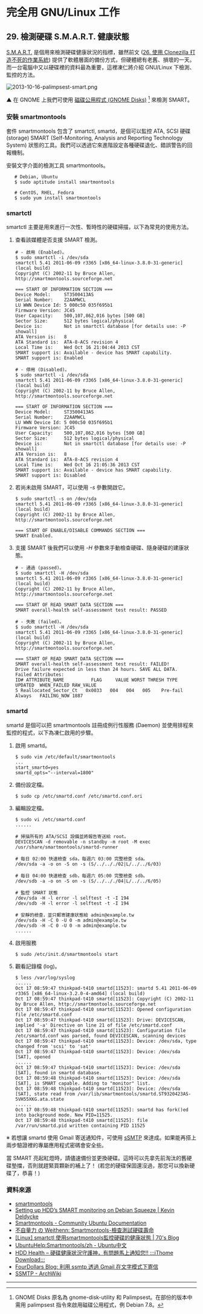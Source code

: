 # 完全用 GNU/Linux 工作

## 29. 檢測硬碟 S.M.A.R.T. 健康狀態

[S.M.A.R.T.](http://zh.wikipedia.org/wiki/S.M.A.R.T.) 是個用來檢測硬碟健康狀況的指標，雖然前文 ([26. 使用 Clonezilla 打造不死的作業系統](http://ithelp.ithome.com.tw/question/10137273)) 提供了軟體層面的備份方式，但硬體總有老舊、損壞的一天。而一台電腦中又以硬碟裡的資料最為重要，這裡凍仁將介紹 GNU/Linux 下檢測、監控的方法。

![2013-10-16-palimpsest-smart.png](imgs/2013-10-16-palimpsest-smart.png "2013-10-16-palimpsest-smart.png")

▲ 在 GNOME 上我們可使用 [磁碟公用程式 (GNOME Disks)](http://en.wikipedia.org/wiki/GNOME_Disks) [^1] 來檢測 SMART。

### 安裝 smartmontools 

套件 smartmontools 包含了 smartctl, smartd，是個可以監控 ATA, SCSI 硬碟 (storage) SMART (Self-Monitoring, Analysis and Reporting Technology System) 狀態的工具。我們可以透過它來進階設定各種硬碟退化、錯誤警告的回報機制。

安裝文字介面的檢測工具 smartmontools。

	   # Debian, Ubuntu
	   $ sudo aptitude install smartmontools 

	   # CentOS, RHEL, Fedora
	   $ sudo yum install smartmontools

### smartctl

smartctl 主要是用來進行一次性、暫時性的硬碟掃描，以下為常見的使用方法。

1. 查看該媒體是否支援 SMART 檢測。

	   # - 啟用 (Enabled)。
	   $ sudo smartctl -i /dev/sda
	   smartctl 5.41 2011-06-09 r3365 [x86_64-linux-3.8.0-31-generic] (local build)
	   Copyright (C) 2002-11 by Bruce Allen, http://smartmontools.sourceforge.net
	
	   === START OF INFORMATION SECTION ===
	   Device Model:     ST3500413AS
	   Serial Number:    Z2AAMWCL
	   LU WWN Device Id: 5 000c50 035f695b1
	   Firmware Version: JC45
	   User Capacity:    500,107,862,016 bytes [500 GB]
	   Sector Size:      512 bytes logical/physical
	   Device is:        Not in smartctl database [for details use: -P showall]
	   ATA Version is:   8
	   ATA Standard is:  ATA-8-ACS revision 4
	   Local Time is:    Wed Oct 16 21:04:44 2013 CST
	   SMART support is: Available - device has SMART capability.
	   SMART support is: Enabled

	   # - 停用 (Disabled)。
	   $ sudo smartctl -i /dev/sda
	   smartctl 5.41 2011-06-09 r3365 [x86_64-linux-3.8.0-31-generic] (local build)
	   Copyright (C) 2002-11 by Bruce Allen, http://smartmontools.sourceforge.net
	
	   === START OF INFORMATION SECTION ===
	   Device Model:     ST3500413AS
	   Serial Number:    Z2AAMWCL
	   LU WWN Device Id: 5 000c50 035f695b1
	   Firmware Version: JC45
	   User Capacity:    500,107,862,016 bytes [500 GB]
	   Sector Size:      512 bytes logical/physical
	   Device is:        Not in smartctl database [for details use: -P showall]
	   ATA Version is:   8
	   ATA Standard is:  ATA-8-ACS revision 4
	   Local Time is:    Wed Oct 16 21:05:36 2013 CST
	   SMART support is: Available - device has SMART capability.
	   SMART support is: Disabled

2. 若尚未啟用 SMART，可以使用 *-s* 參數開啟它。

	   $ sudo smartctl -s on /dev/sda
	   smartctl 5.41 2011-06-09 r3365 [x86_64-linux-3.8.0-31-generic] (local build)
	   Copyright (C) 2002-11 by Bruce Allen, http://smartmontools.sourceforge.net
	
	   === START OF ENABLE/DISABLE COMMANDS SECTION ===
	   SMART Enabled.

3. 支援 SMART 後我們可以使用 *-H* 參數來手動檢查硬碟、隨身硬碟的建康狀態。

	   # - 通過 (passed)。
	   $ sudo smartctl -H /dev/sda
	   smartctl 5.41 2011-06-09 r3365 [x86_64-linux-3.8.0-31-generic] (local build)
	   Copyright (C) 2002-11 by Bruce Allen, http://smartmontools.sourceforge.net
	
	   === START OF READ SMART DATA SECTION ===
	   SMART overall-health self-assessment test result: PASSED

	   # - 失敗 (failed)。
       $ sudo smartctl -H /dev/sda
	   smartctl 5.41 2011-06-09 r3365 [x86_64-linux-3.8.0-31-generic] (local build)
       Copyright (C) 2002-11 by Bruce Allen, http://smartmontools.sourceforge.net
    
       === START OF READ SMART DATA SECTION ===
       SMART overall-health self-assessment test result: FAILED!
       Drive failure expected in less than 24 hours. SAVE ALL DATA.
       Failed Attributes:
       ID# ATTRIBUTE_NAME          FLAG     VALUE WORST THRESH TYPE      UPDATED  WHEN_FAILED RAW_VALUE
       5 Reallocated_Sector_Ct   0x0033   004   004   005    Pre-fail  Always   FAILING_NOW 1887

### smartd

smartd 是個可以把 smartmontools 註冊成例行性服務 (Daemon) 並使用排程來監控的程式，以下為凍仁啟用的步驟。

1. 啟用 smartd。

	   $ sudo vim /etc/default/smartmontools
	   ...
	   start_smartd=yes
	   smartd_opts="--interval=1800"

2. 備份設定檔。

	   $ sudo cp /etc/smartd.conf /etc/smartd.conf.ori

3. 編輯設定檔。

	   $ sudo vi /etc/smartd.conf
	   ......

	   # 掃描所有的 ATA/SCSI 設備並將報告寄送給 root。
	   DEVICESCAN -d removable -n standby -m root -M exec /usr/share/smartmontools/smartd-runner

	   # 每日 02:00 快速檢查 sda，每週六 03:00 完整檢查 sda。
	   /dev/sda -a -o on -S on -s (S/../.././02|L/../../6/03)

	   # 每日 04:00 快速檢查 sdb，每週六 05:00 完整檢查 sdb。
	   /dev/sdb -a -o on -S on -s (S/../.././04|L/../../6/05)

	   # 監控 SMART 狀態
	   /dev/sda -H -l error -l selftest -t -I 194
	   /dev/sdb -H -l error -l selftest -t -I 194

	   # 安靜的檢查，並只郵寄建康狀態給 admin@example.tw
	   /dev/sda -H -C 0 -U 0 -m admin@example.tw
	   /dev/sdb -H -C 0 -U 0 -m admin@example.tw
	   ......

4. 啟用服務

	   $ sudo /etc/init.d/smartmontools start

5. 觀看記錄檔 (log)。

	   $ less /var/log/syslog
	   ......
	   Oct 17 08:59:47 thinkpad-t410 smartd[11523]: smartd 5.41 2011-06-09 r3365 [x86_64-linux-3.2.0-4-amd64] (local build)
	   Oct 17 08:59:47 thinkpad-t410 smartd[11523]: Copyright (C) 2002-11 by Bruce Allen, http://smartmontools.sourceforge.net
	   Oct 17 08:59:47 thinkpad-t410 smartd[11523]: Opened configuration file /etc/smartd.conf
	   Oct 17 08:59:47 thinkpad-t410 smartd[11523]: Drive: DEVICESCAN, implied '-a' Directive on line 21 of file /etc/smartd.conf
	   Oct 17 08:59:47 thinkpad-t410 smartd[11523]: Configuration file /etc/smartd.conf was parsed, found DEVICESCAN, scanning devices
	   Oct 17 08:59:47 thinkpad-t410 smartd[11523]: Device: /dev/sda, type changed from 'scsi' to 'sat'
	   Oct 17 08:59:47 thinkpad-t410 smartd[11523]: Device: /dev/sda [SAT], opened
	   ......
	   Oct 17 08:59:47 thinkpad-t410 smartd[11523]: Device: /dev/sda [SAT], found in smartd database.
	   Oct 17 08:59:48 thinkpad-t410 smartd[11523]: Device: /dev/sda [SAT], is SMART capable. Adding to "monitor" list.
	   Oct 17 08:59:48 thinkpad-t410 smartd[11523]: Device: /dev/sda [SAT], state read from /var/lib/smartmontools/smartd.ST9320423AS-5VH55XKG.ata.state
	   ......
	   Oct 17 08:59:48 thinkpad-t410 smartd[11525]: smartd has fork()ed into background mode. New PID=11525.
	   Oct 17 08:59:48 thinkpad-t410 smartd[11525]: file /var/run/smartd.pid written containing PID 11525

※ 若想讓 smartd 使用 Gmail 寄送通知件，可使用 [sSMTP](https://wiki.debian.org/sSMTP) 來達成。如果能再搭上兩步驗證裡的專屬應用程式密碼會安全些。

當 SMART 亮起紅燈時，請儘速備份並更換硬碟。這時可以先拿先前淘汰的舊硬碟墊擋，否則就趕緊買顆新的補上了！ (若您的硬碟保固還沒過，那您可以換新硬碟了，恭喜！)

### 資料來源

- [smartmontools](http://sourceforge.net/apps/trac/smartmontools/wiki)
- [Setting up HDD’s SMART monitoring on Debian Squeeze | Kevin Deldycke](http://kevin.deldycke.com/2011/05/setting-hdds-smart-monitoring-debian-squeeze/)
- [Smartmontools - Community Ubuntu Documentation](https://help.ubuntu.com/community/Smartmontools)
- [不自量力 の Weithenn: Smartmontools-檢查測試硬碟壽命](http://www.weithenn.org/cgi-bin/wiki.pl?Smartmontools-%E6%AA%A2%E6%9F%A5%E6%B8%AC%E8%A9%A6%E7%A1%AC%E7%A2%9F%E5%A3%BD%E5%91%BD)
- [[Linux] smartctl 使用smartmontools監控硬碟的健康狀態 | 70's Blog](http://70tw.spotlight.net.tw/?p=330)
- [UbuntuHelp:Smartmontools/zh - Ubuntu中文](http://zoomq.qiniudn.com/ZQScrapBook/ZqFLOSS/data/20090924194150/)
- [HDD Health – 硬碟健康狀況守護神，有問題馬上通知您!! :::iThome Download:::](http://download.ithome.com.tw/article/index/id/326)
- [FourDollars Blog: 利用 ssmtp 透過 Gmail 在文字模式下寄信](http://fourdollars.blogspot.tw/2009/08/ssmtp-gmail.html)
- [SSMTP - ArchWiki](https://wiki.archlinux.org/index.php/SSMTP)

----
[^1]: GNOME Disks 原名為 gnome-disk-utility 和 Palimpsest。在部份的版本中需用 palimpsest 指令來啟用磁碟公用程式，例 Debian 7.8。
